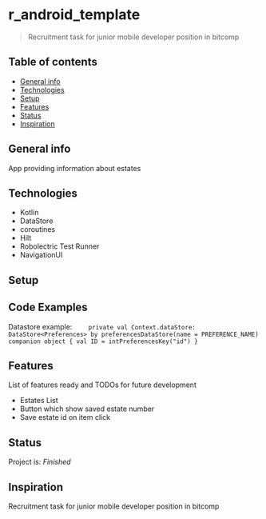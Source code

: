 # r_android_template
> Recruitment task for junior mobile developer position in bitcomp

## Table of contents
* [General info](#general-info)
* [Technologies](#technologies)
* [Setup](#setup)
* [Features](#features)
* [Status](#status)
* [Inspiration](#inspiration)

## General info
App providing information about estates


## Technologies
* Kotlin 
* DataStore
* coroutines
* Hilt
* Robolectric Test Runner
* NavigationUI


## Setup


## Code Examples
Datastore example:
`    private val Context.dataStore: DataStore<Preferences> by preferencesDataStore(name = PREFERENCE_NAME)
    companion object {
        val ID = intPreferencesKey("id")
    }`
    

## Features
List of features ready and TODOs for future development
* Estates List
* Button which show saved estate number 
* Save estate id on item click


## Status
Project is: _Finished_

## Inspiration
Recruitment task for junior mobile developer position in bitcomp
